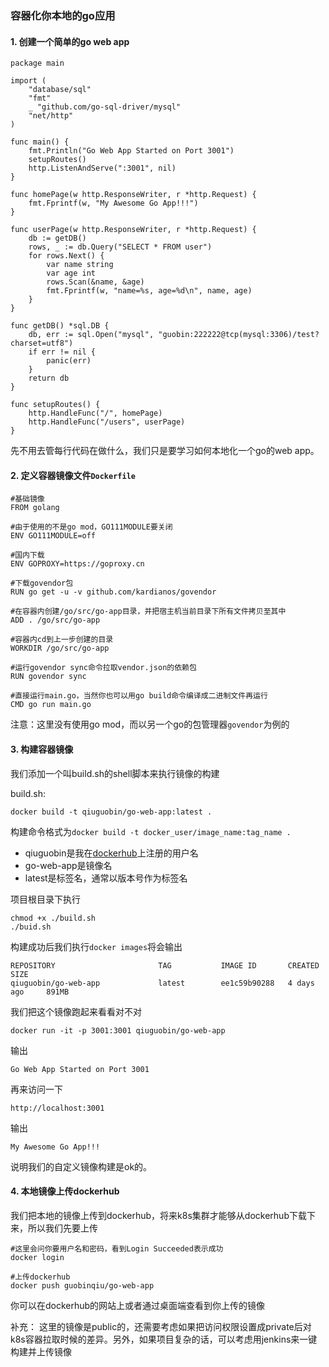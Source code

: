 ### 容器化你本地的go应用

#### 1. 创建一个简单的go web app

```
package main

import (
	"database/sql"
	"fmt"
	_ "github.com/go-sql-driver/mysql"
	"net/http"
)

func main() {
	fmt.Println("Go Web App Started on Port 3001")
	setupRoutes()
	http.ListenAndServe(":3001", nil)
}

func homePage(w http.ResponseWriter, r *http.Request) {
	fmt.Fprintf(w, "My Awesome Go App!!!")
}

func userPage(w http.ResponseWriter, r *http.Request) {
	db := getDB()
	rows, _ := db.Query("SELECT * FROM user")
	for rows.Next() {
		var name string
		var age int
		rows.Scan(&name, &age)
		fmt.Fprintf(w, "name=%s, age=%d\n", name, age)
	}
}

func getDB() *sql.DB {
	db, err := sql.Open("mysql", "guobin:222222@tcp(mysql:3306)/test?charset=utf8")
	if err != nil {
		panic(err)
	}
	return db
}

func setupRoutes() {
	http.HandleFunc("/", homePage)
	http.HandleFunc("/users", userPage)
}

```
先不用去管每行代码在做什么，我们只是要学习如何本地化一个go的web app。

#### 2. 定义容器镜像文件`Dockerfile`

```
#基础镜像
FROM golang

#由于使用的不是go mod，GO111MODULE要关闭
ENV GO111MODULE=off

#国内下载
ENV GOPROXY=https://goproxy.cn

#下载govendor包
RUN go get -u -v github.com/kardianos/govendor

#在容器内创建/go/src/go-app目录，并把宿主机当前目录下所有文件拷贝至其中
ADD . /go/src/go-app

#容器内cd到上一步创建的目录
WORKDIR /go/src/go-app

#运行govendor sync命令拉取vendor.json的依赖包
RUN govendor sync

#直接运行main.go，当然你也可以用go build命令编译成二进制文件再运行
CMD go run main.go
```
注意：这里没有使用go mod，而以另一个go的包管理器`govendor`为例的

#### 3. 构建容器镜像

我们添加一个叫build.sh的shell脚本来执行镜像的构建

build.sh:
```
docker build -t qiuguobin/go-web-app:latest .
```

构建命令格式为`docker build -t docker_user/image_name:tag_name .`
- qiuguobin是我在[dockerhub](https://hub.docker.com/)上注册的用户名
- go-web-app是镜像名
- latest是标签名，通常以版本号作为标签名

项目根目录下执行
```
chmod +x ./build.sh
./buid.sh
```

构建成功后我们执行`docker images`将会输出

```
REPOSITORY                       TAG           IMAGE ID       CREATED        SIZE
qiuguobin/go-web-app             latest        ee1c59b90288   4 days ago     891MB
```

我们把这个镜像跑起来看看对不对

```
docker run -it -p 3001:3001 qiuguobin/go-web-app
```

输出
```
Go Web App Started on Port 3001
```

再来访问一下
```
http://localhost:3001
```

输出
```
My Awesome Go App!!!
```

说明我们的自定义镜像构建是ok的。

#### 4. 本地镜像上传dockerhub

我们把本地的镜像上传到dockerhub，将来k8s集群才能够从dockerhub下载下来，所以我们先要上传

```
#这里会问你要用户名和密码，看到Login Succeeded表示成功
docker login

#上传dockerhub
docker push guobinqiu/go-web-app
```
你可以在dockerhub的网站上或者通过桌面端查看到你上传的镜像

补充：
这里的镜像是public的，还需要考虑如果把访问权限设置成private后对k8s容器拉取时候的差异。另外，如果项目复杂的话，可以考虑用jenkins来一键构建并上传镜像
